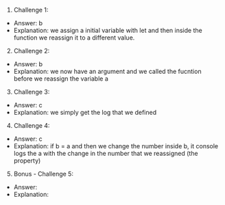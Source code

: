 1. Challenge 1:
  - Answer: b
  - Explanation: we assign  a initial  variable with let and then inside the function we reassign it to a different value. 


2. Challenge 2:
  - Answer: b
  - Explanation: we now have an argument and we called the fucntion before we reassign the variable a


3. Challenge 3:
  - Answer: c
  - Explanation: we simply get the log that we defined


4. Challenge 4:
  - Answer: c 
  - Explanation: if b = a and then we change the number inside b, it console logs the a with the change in the number that we reassigned (the property)


5. Bonus - Challenge 5:
  - Answer:
  - Explanation:
